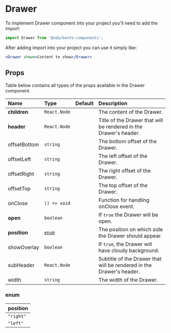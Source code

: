 # Drawer

To implement Drawer component into your project you'll need to add the import:

```jsx
import Drawer from '@uda/bento-components';
```

After adding import into your project you can use it simply like:

```jsx
<Drawer shown>Content to show</Drawer>
```

## Props

Table below contains all types of the props available in the Drawer component.

| Name         | Type            | Default | Description                                                          |
| :----------- | :-------------- | :------ | :------------------------------------------------------------------- |
| **children** | `React.Node`    |         | The content of the Drawer.                                           |
| **header**   | `React.Node`    |         | Title of the Drawer that will be rendered in the Drawer's header.    |
| offsetBottom | `string`        |         | The bottom offset of the Drawer.                                     |
| offsetLeft   | `string`        |         | The left offset of the Drawer.                                       |
| offsetRight  | `string`        |         | The right offset of the Drawer.                                      |
| offsetTop    | `string`        |         | The top offset of the Drawer.                                        |
| onClose      | `() => void`    |         | Function for handling onClose event.                                 |
| **open**     | `boolean`       |         | If `true` the Drawer will be open.                                   |
| **position** | [`enum`](#enum) |         | The position on which side the Drawer should appear.                 |
| showOverlay  | `boolean`       |         | If `true`, the Drawer will have cloudy background.                   |
| subHeader    | `React.Node`    |         | Subtitle of the Drawer that will be rendered in the Drawer's header. |
| width        | `string`        |         | The width of the Drawer.                                             |

### enum

| position  |
| :-------- |
| `"right"` |
| `"left"`  |
